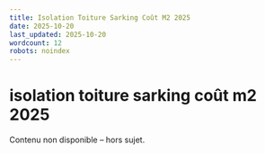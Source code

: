 ```yaml
---
title: Isolation Toiture Sarking Coût M2 2025
date: 2025-10-20
last_updated: 2025-10-20
wordcount: 12
robots: noindex
---
```


# isolation toiture sarking coût m2 2025

Contenu non disponible – hors sujet.